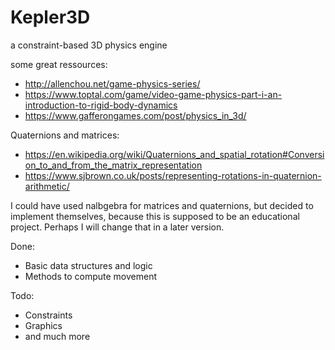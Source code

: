 # Kepler3D
a constraint-based 3D physics engine

some great ressources:
- http://allenchou.net/game-physics-series/
- https://www.toptal.com/game/video-game-physics-part-i-an-introduction-to-rigid-body-dynamics
- https://www.gafferongames.com/post/physics_in_3d/

Quaternions and matrices:
- https://en.wikipedia.org/wiki/Quaternions_and_spatial_rotation#Conversion_to_and_from_the_matrix_representation
- https://www.sjbrown.co.uk/posts/representing-rotations-in-quaternion-arithmetic/

I could have used nalbgebra for matrices and quaternions, but decided to implement themselves, because this is supposed to be an educational project.
Perhaps I will change that in a later version.

Done:
- Basic data structures and logic
- Methods to compute movement

Todo:
- Constraints
- Graphics
- and much more